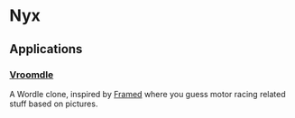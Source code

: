 # Nyx

## Applications

### [Vroomdle](./apps/vroomdle/)

A Wordle clone, inspired by [Framed](https://framed.wtf/) where you guess motor racing related stuff based on pictures.
